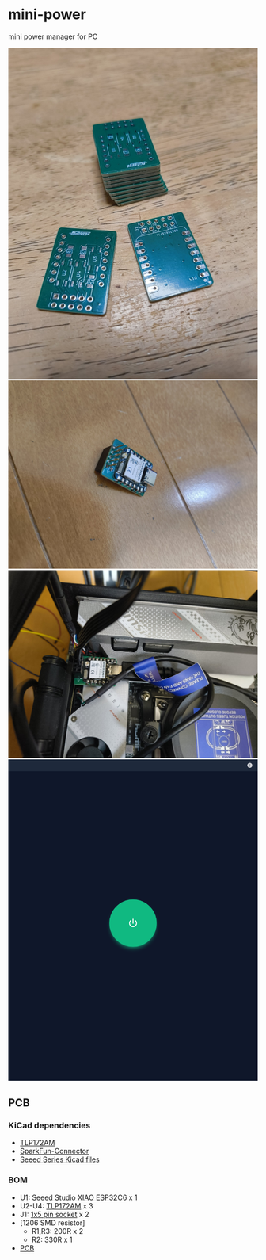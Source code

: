 # mini-power

mini power manager for PC

![pcb](./images/pcb.jpg)
![mini-power](./images/mini-power.jpg)
![mini-power-in-PC](./images/mini-power-in-PC.jpg)
![screenshot](./images/screenshot.png)

## PCB

### KiCad dependencies

- [TLP172AM](https://www.digikey.jp/ja/models/6679819)
- [SparkFun-Connector](https://github.com/sparkfun/SparkFun-KiCad-Libraries/blob/main/Symbols/SparkFun-Connector.kicad_sym)
- [Seeed Series Kicad files](https://wiki.seeedstudio.com/SeeedStudio_XIAO_Series_Introduction/#seeed-series-kicad-files)

### BOM

- U1: [Seeed Studio XIAO ESP32C6](https://akizukidenshi.com/catalog/g/g129481/) x 1
- U2-U4: [TLP172AM](https://akizukidenshi.com/catalog/g/g116065/) x 3
- J1: [1x5 pin socket](https://akizukidenshi.com/catalog/g/g110397/) x 2
- [1206 SMD resistor]
  - R1,R3: 200R x 2
  - R2: 330R x 1
- [PCB](gerber.zip)
